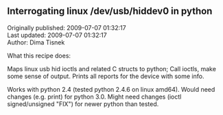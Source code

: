 ## Interrogating linux /dev/usb/hiddev0 in python  
Originally published: 2009-07-07 01:32:17  
Last updated: 2009-07-07 01:32:17  
Author: Dima Tisnek  
  
What this recipe does:

Maps linux usb hid ioctls and related C structs to python;
Call ioctls, make some sense of output.
Prints all reports for the device with some info.

Works with python 2.4 (tested python 2.4.6 on linux amd64).
Would need changes (e.g. print) for python 3.0.
Might need changes (ioctl signed/unsigned "FIX") for newer python than tested.